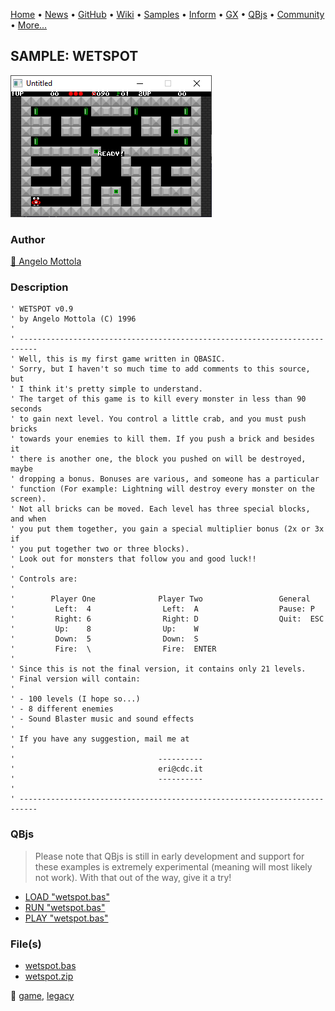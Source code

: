 [Home](https://qb64.com) • [News](../../news.md) • [GitHub](https://github.com/QB64Official/qb64) • [Wiki](https://github.com/QB64Official/qb64/wiki) • [Samples](../../samples.md) • [Inform](../../inform.md) • [GX](../../gx.md) • [QBjs](../../qbjs.md) • [Community](../../community.md) • [More...](../../more.md)

## SAMPLE: WETSPOT

![screenshot.png](img/screenshot.png)

### Author

[🐝 Angelo Mottola](../angelo-mottola.md) 

### Description

```text
' WETSPOT v0.9
' by Angelo Mottola (C) 1996
'
' --------------------------------------------------------------------------
' Well, this is my first game written in QBASIC.
' Sorry, but I haven't so much time to add comments to this source, but
' I think it's pretty simple to understand.
' The target of this game is to kill every monster in less than 90 seconds
' to gain next level. You control a little crab, and you must push bricks
' towards your enemies to kill them. If you push a brick and besides it
' there is another one, the block you pushed on will be destroyed, maybe
' dropping a bonus. Bonuses are various, and someone has a particular
' function (For example: Lightning will destroy every monster on the screen).
' Not all bricks can be moved. Each level has three special blocks, and when
' you put them together, you gain a special multiplier bonus (2x or 3x if
' you put together two or three blocks).
' Look out for monsters that follow you and good luck!!
'
' Controls are:
'
'        Player One              Player Two                 General
'         Left:  4                Left:  A                  Pause: P
'         Right: 6                Right: D                  Quit:  ESC
'         Up:    8                Up:    W
'         Down:  5                Down:  S
'         Fire:  \                Fire:  ENTER
'
' Since this is not the final version, it contains only 21 levels.
' Final version will contain:
'
' - 100 levels (I hope so...)
' - 8 different enemies
' - Sound Blaster music and sound effects
'
' If you have any suggestion, mail me at
'
'                                ----------
'                                eri@cdc.it
'                                ----------
'
' --------------------------------------------------------------------------
```

### QBjs

> Please note that QBjs is still in early development and support for these examples is extremely experimental (meaning will most likely not work). With that out of the way, give it a try!

* [LOAD "wetspot.bas"](https://v6p9d9t4.ssl.hwcdn.net/html/5963335/index.html?src=https://qb64.com/samples/wetspot/src/wetspot.bas)
* [RUN "wetspot.bas"](https://v6p9d9t4.ssl.hwcdn.net/html/5963335/index.html?mode=auto&src=https://qb64.com/samples/wetspot/src/wetspot.bas)
* [PLAY "wetspot.bas"](https://v6p9d9t4.ssl.hwcdn.net/html/5963335/index.html?mode=play&src=https://qb64.com/samples/wetspot/src/wetspot.bas)

### File(s)

* [wetspot.bas](src/wetspot.bas)
* [wetspot.zip](src/wetspot.zip)

🔗 [game](../game.md), [legacy](../legacy.md)
